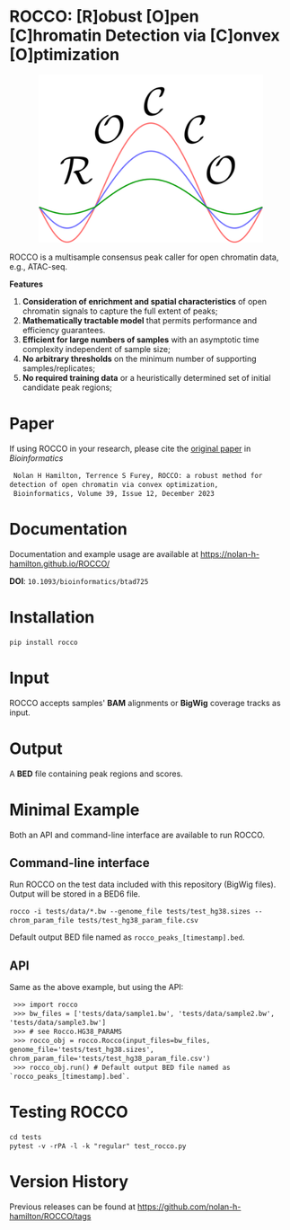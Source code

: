 # ROCCO: [R]obust [O]pen [C]hromatin Detection via [C]onvex [O]ptimization

<p align="center">
<img width="400" alt="logo" src="docs/logo.png">

ROCCO is a multisample consensus peak caller for open chromatin data, e.g., ATAC-seq.

**Features**

1. **Consideration of enrichment and spatial characteristics** of open chromatin signals to capture the full extent of peaks;
2. **Mathematically tractable model** that permits performance and efficiency guarantees.
3. **Efficient for large numbers of samples** with an asymptotic time complexity independent of sample size;
4. **No arbitrary thresholds** on the minimum number of supporting samples/replicates;
5. **No required training data** or a heuristically determined set of initial candidate peak regions;


# Paper

If using ROCCO in your research, please cite the [original paper](https://doi.org/10.1093/bioinformatics/btad725) in *Bioinformatics*


   ```
    Nolan H Hamilton, Terrence S Furey, ROCCO: a robust method for detection of open chromatin via convex optimization,
    Bioinformatics, Volume 39, Issue 12, December 2023
   ```

# Documentation

Documentation and example usage are available at https://nolan-h-hamilton.github.io/ROCCO/


**DOI**: ``10.1093/bioinformatics/btad725``

# Installation

   ```
   pip install rocco
   ```

# Input
ROCCO accepts samples' **BAM** alignments or **BigWig** coverage tracks as input.

# Output

A **BED** file containing peak regions and scores.

# Minimal Example

Both an API and command-line interface are available to run ROCCO.

## Command-line interface

Run ROCCO on the test data included with this repository (BigWig files). Output will be stored in a BED6 file.

   ```
   rocco -i tests/data/*.bw --genome_file tests/test_hg38.sizes --chrom_param_file tests/test_hg38_param_file.csv
   ```

Default output BED file named as `rocco_peaks_[timestamp].bed`.

## API

Same as the above example, but using the API:

   ```
    >>> import rocco
    >>> bw_files = ['tests/data/sample1.bw', 'tests/data/sample2.bw', 'tests/data/sample3.bw']
    >>> # see Rocco.HG38_PARAMS
    >>> rocco_obj = rocco.Rocco(input_files=bw_files, genome_file='tests/test_hg38.sizes', chrom_param_file='tests/test_hg38_param_file.csv')
    >>> rocco_obj.run() # Default output BED file named as `rocco_peaks_[timestamp].bed`.
   ```

# Testing ROCCO

  ```
  cd tests
  pytest -v -rPA -l -k "regular" test_rocco.py
  ```

# Version History

Previous releases can be found at https://github.com/nolan-h-hamilton/ROCCO/tags
